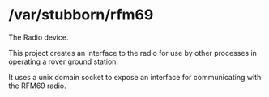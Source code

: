 # /var/stubborn/rfm69

The Radio device.

This project creates an interface to the radio for use by other processes in operating a rover ground station.

It uses a unix domain socket to expose an interface for communicating with the RFM69 radio.